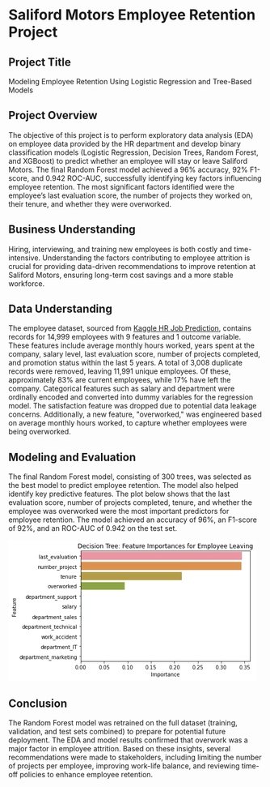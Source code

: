 # Saliford Motors Employee Retention Project

## Project Title
Modeling Employee Retention Using Logistic Regression and Tree-Based Models

## Project Overview
The objective of this project is to perform exploratory data analysis (EDA) on employee data provided by the HR department and develop binary classification models (Logistic Regression, Decision Trees, Random Forest, and XGBoost) to predict whether an employee will stay or leave Saliford Motors. The final Random Forest model achieved a 96% accuracy, 92% F1-score, and 0.942 ROC-AUC, successfully identifying key factors influencing employee retention. The most significant factors identified were the employee’s last evaluation score, the number of projects they worked on, their tenure, and whether they were overworked.

## Business Understanding
Hiring, interviewing, and training new employees is both costly and time-intensive. Understanding the factors contributing to employee attrition is crucial for providing data-driven recommendations to improve retention at Saliford Motors, ensuring long-term cost savings and a more stable workforce.

## Data Understanding
The employee dataset, sourced from [Kaggle HR Job Prediction](https://www.kaggle.com/datasets/mfaisalqureshi/hr-analytics-and-job-prediction?select=HR_comma_sep.csv), contains records for 14,999 employees with 9 features and 1 outcome variable. These features include average monthly hours worked, years spent at the company, salary level, last evaluation score, number of projects completed, and promotion status within the last 5 years. A total of 3,008 duplicate records were removed, leaving 11,991 unique employees. Of these, approximately 83% are current employees, while 17% have left the company. Categorical features such as salary and department were ordinally encoded and converted into dummy variables for the regression model. The satisfaction feature was dropped due to potential data leakage concerns. Additionally, a new feature, "overworked," was engineered based on average monthly hours worked, to capture whether employees were being overworked.

## Modeling and Evaluation
The final Random Forest model, consisting of 300 trees, was selected as the best model to predict employee retention. The model also helped identify key predictive features. The plot below shows that the last evaluation score, number of projects completed, tenure, and whether the employee was overworked were the most important predictors for employee retention. The model achieved an accuracy of 96%, an F1-score of 92%, and an ROC-AUC of 0.942 on the test set.

![image](./fig/output_189_0.png)


## Conclusion
The Random Forest model was retrained on the full dataset (training, validation, and test sets combined) to prepare for potential future deployment. The EDA and model results confirmed that overwork was a major factor in employee attrition. Based on these insights, several recommendations were made to stakeholders, including limiting the number of projects per employee, improving work-life balance, and reviewing time-off policies to enhance employee retention.
